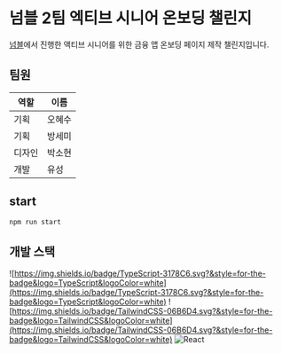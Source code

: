 # 넘블 2팀 엑티브 시니어 온보딩 챌린지

[넘블](https://www.numble.it/35941b97-60fb-4cce-b79e-efe07543a08a)에서 진행한 액티브 시니어를 위한 금융 앱 온보딩 페이지 제작 챌린지입니다.


## 팀원

| 역할 | 이름 |
| --- | --- |
| 기획 | 오혜수 |
| 기획 | 방세미 |
| 디자인 | 박소현 |
| 개발 | 유성 |

## start

```bash
npm run start
```

## 개발 스택

![https://img.shields.io/badge/TypeScript-3178C6.svg?&style=for-the-badge&logo=TypeScript&logoColor=white](https://img.shields.io/badge/TypeScript-3178C6.svg?&style=for-the-badge&logo=TypeScript&logoColor=white)
![https://img.shields.io/badge/TailwindCSS-06B6D4.svg?&style=for-the-badge&logo=TailwindCSS&logoColor=white](https://img.shields.io/badge/TailwindCSS-06B6D4.svg?&style=for-the-badge&logo=TailwindCSS&logoColor=white)
![React](https://img.shields.io/badge/React-61DAFB.svg?&style=for-the-badge&logo=React&logoColor=white)
